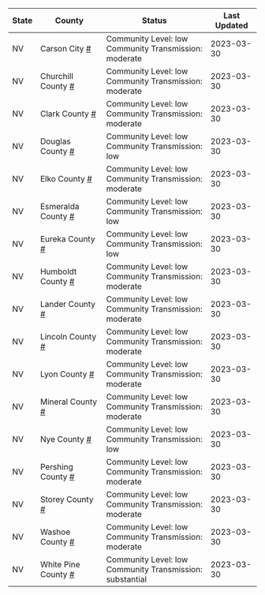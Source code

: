 State | County | Status | Last Updated
--- | --- | --- | --- 
NV | Carson City <a href="#carson_city">#</a> | <a name="carson_city"></a>Community Level: low<br/>Community Transmission: moderate | 2023-03-30
NV | Churchill County <a href="#churchill_county">#</a> | <a name="churchill_county"></a>Community Level: low<br/>Community Transmission: moderate | 2023-03-30
NV | Clark County <a href="#clark_county">#</a> | <a name="clark_county"></a>Community Level: low<br/>Community Transmission: moderate | 2023-03-30
NV | Douglas County <a href="#douglas_county">#</a> | <a name="douglas_county"></a>Community Level: low<br/>Community Transmission: low | 2023-03-30
NV | Elko County <a href="#elko_county">#</a> | <a name="elko_county"></a>Community Level: low<br/>Community Transmission: moderate | 2023-03-30
NV | Esmeralda County <a href="#esmeralda_county">#</a> | <a name="esmeralda_county"></a>Community Level: low<br/>Community Transmission: low | 2023-03-30
NV | Eureka County <a href="#eureka_county">#</a> | <a name="eureka_county"></a>Community Level: low<br/>Community Transmission: low | 2023-03-30
NV | Humboldt County <a href="#humboldt_county">#</a> | <a name="humboldt_county"></a>Community Level: low<br/>Community Transmission: moderate | 2023-03-30
NV | Lander County <a href="#lander_county">#</a> | <a name="lander_county"></a>Community Level: low<br/>Community Transmission: moderate | 2023-03-30
NV | Lincoln County <a href="#lincoln_county">#</a> | <a name="lincoln_county"></a>Community Level: low<br/>Community Transmission: moderate | 2023-03-30
NV | Lyon County <a href="#lyon_county">#</a> | <a name="lyon_county"></a>Community Level: low<br/>Community Transmission: moderate | 2023-03-30
NV | Mineral County <a href="#mineral_county">#</a> | <a name="mineral_county"></a>Community Level: low<br/>Community Transmission: moderate | 2023-03-30
NV | Nye County <a href="#nye_county">#</a> | <a name="nye_county"></a>Community Level: low<br/>Community Transmission: low | 2023-03-30
NV | Pershing County <a href="#pershing_county">#</a> | <a name="pershing_county"></a>Community Level: low<br/>Community Transmission: moderate | 2023-03-30
NV | Storey County <a href="#storey_county">#</a> | <a name="storey_county"></a>Community Level: low<br/>Community Transmission: moderate | 2023-03-30
NV | Washoe County <a href="#washoe_county">#</a> | <a name="washoe_county"></a>Community Level: low<br/>Community Transmission: moderate | 2023-03-30
NV | White Pine County <a href="#white_pine_county">#</a> | <a name="white_pine_county"></a>Community Level: low<br/>Community Transmission: substantial | 2023-03-30
